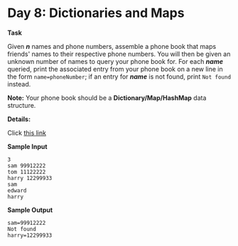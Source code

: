 # Day 8: Dictionaries and Maps

**Task**

Given ***n*** names and phone numbers, assemble a phone book that maps friends' names to their respective phone numbers. You will then be given an unknown number of names to query your phone book for. For each ***name*** queried, print the associated entry from your phone book on a new line in the form ```name=phoneNumber```; if an entry for ***name*** is not found, print ```Not found``` instead.

**Note:** Your phone book should be a **Dictionary/Map/HashMap** data structure.

**Details:**

Click [this link](https://www.hackerrank.com/challenges/30-dictionaries-and-maps/problem?h_r=next-challenge&h_v=zen)

**Sample Input**

```
3
sam 99912222
tom 11122222
harry 12299933
sam
edward
harry
```

**Sample Output**

```
sam=99912222
Not found
harry=12299933
```
